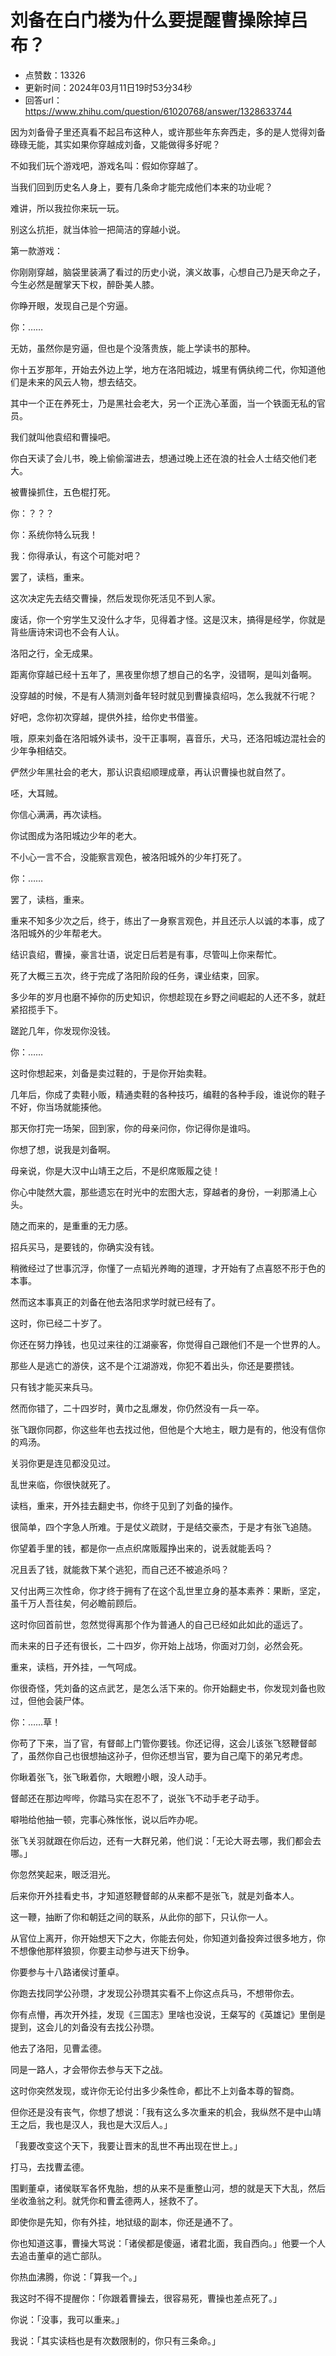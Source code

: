 # 刘备在白门楼为什么要提醒曹操除掉吕布？
- 点赞数：13326
- 更新时间：2024年03月11日19时53分34秒
- 回答url：https://www.zhihu.com/question/61020768/answer/1328633744
<body>
 <p>因为刘备骨子里还真看不起吕布这种人，或许那些年东奔西走，多的是人觉得刘备碌碌无能，其实如果你穿越成刘备，又能做得多好呢？</p>
 <p>不如我们玩个游戏吧，游戏名叫：假如你穿越了。</p>
 <p>当我们回到历史名人身上，要有几条命才能完成他们本来的功业呢？</p>
 <p>难讲，所以我拉你来玩一玩。</p>
 <p>别这么抗拒，就当体验一把简洁的穿越小说。</p>
 <p>第一款游戏：</p>
 <p>你刚刚穿越，脑袋里装满了看过的历史小说，演义故事，心想自己乃是天命之子，今生必然是醒掌天下权，醉卧美人膝。</p>
 <p>你睁开眼，发现自己是个穷逼。</p>
 <p>你：……</p>
 <p>无妨，虽然你是穷逼，但也是个没落贵族，能上学读书的那种。</p>
 <p>你十五岁那年，开始去外边上学，地方在洛阳城边，城里有俩纨绔二代，你知道他们是未来的风云人物，想去结交。</p>
 <p>其中一个正在养死士，乃是黑社会老大，另一个正洗心革面，当一个铁面无私的官员。</p>
 <p>我们就叫他袁绍和曹操吧。</p>
 <p>你白天读了会儿书，晚上偷偷溜进去，想通过晚上还在浪的社会人士结交他们老大。</p>
 <p>被曹操抓住，五色棍打死。</p>
 <p>你：？？？</p>
 <p>你：系统你特么玩我！</p>
 <p>我：你得承认，有这个可能对吧？</p>
 <p>罢了，读档，重来。</p>
 <p>这次决定先去结交曹操，然后发现你死活见不到人家。</p>
 <p>废话，你一个穷学生又没什么才华，见得着才怪。这是汉末，搞得是经学，你就是背些唐诗宋词也不会有人认。</p>
 <p>洛阳之行，全无成果。</p>
 <p>距离你穿越已经十五年了，黑夜里你想了想自己的名字，没错啊，是叫刘备啊。</p>
 <p>没穿越的时候，不是有人猜测刘备年轻时就见到曹操袁绍吗，怎么我就不行呢？</p>
 <p>好吧，念你初次穿越，提供外挂，给你史书借鉴。</p>
 <p>哦，原来刘备在洛阳城外读书，没干正事啊，喜音乐，犬马，还洛阳城边混社会的少年争相结交。</p>
 <p>俨然少年黑社会的老大，那认识袁绍顺理成章，再认识曹操也就自然了。</p>
 <p>呸，大耳贼。</p>
 <p>你信心满满，再次读档。</p>
 <p>你试图成为洛阳城边少年的老大。</p>
 <p>不小心一言不合，没能察言观色，被洛阳城外的少年打死了。</p>
 <p>你：……</p>
 <p>罢了，读档，重来。</p>
 <p>重来不知多少次之后，终于，练出了一身察言观色，并且还示人以诚的本事，成了洛阳城外的少年帮老大。</p>
 <p>结识袁绍，曹操，豪言壮语，说定日后若是有事，尽管叫上你来帮忙。</p>
 <p>死了大概三五次，终于完成了洛阳阶段的任务，课业结束，回家。</p>
 <p>多少年的岁月也磨不掉你的历史知识，你想趁现在乡野之间崛起的人还不多，就赶紧招揽手下。</p>
 <p>蹉跎几年，你发现你没钱。</p>
 <p>你：……</p>
 <p>这时你想起来，刘备是卖过鞋的，于是你开始卖鞋。</p>
 <p>几年后，你成了卖鞋小贩，精通卖鞋的各种技巧，编鞋的各种手段，谁说你的鞋子不好，你当场就能揍他。</p>
 <p>那天你打完一场架，回到家，你的母亲问你，你记得你是谁吗。</p>
 <p>你想了想，说我是刘备啊。</p>
 <p>母亲说，你是大汉中山靖王之后，不是织席贩履之徒！</p>
 <p>你心中陡然大震，那些遗忘在时光中的宏图大志，穿越者的身份，一刹那涌上心头。</p>
 <p>随之而来的，是重重的无力感。</p>
 <p>招兵买马，是要钱的，你确实没有钱。</p>
 <p>稍微经过了世事沉浮，你懂了一点韬光养晦的道理，才开始有了点喜怒不形于色的本事。</p>
 <p>然而这本事真正的刘备在他去洛阳求学时就已经有了。</p>
 <p>这时，你已经二十岁了。</p>
 <p>你还在努力挣钱，也见过来往的江湖豪客，你觉得自己跟他们不是一个世界的人。</p>
 <p>那些人是逃亡的游侠，这不是个江湖游戏，你犯不着出头，你还是要攒钱。</p>
 <p>只有钱才能买来兵马。</p>
 <p>然而你错了，二十四岁时，黄巾之乱爆发，你仍然没有一兵一卒。</p>
 <p>张飞跟你同郡，你这些年也去找过他，但他是个大地主，眼力是有的，他没有信你的鸡汤。</p>
 <p>关羽你更是连见都没见过。</p>
 <p>乱世来临，你很快就死了。</p>
 <p>读档，重来，开外挂去翻史书，你终于见到了刘备的操作。</p>
 <p>很简单，四个字急人所难。于是仗义疏财，于是结交豪杰，于是才有张飞追随。</p>
 <p>你望着手里的钱，都是你一点点织席贩履挣出来的，说丢就能丢吗？</p>
 <p>况且丢了钱，就能救下某个逃犯，而自己还不被追杀吗？</p>
 <p>又付出两三次性命，你才终于拥有了在这个乱世里立身的基本素养：果断，坚定，虽千万人吾往矣，何必瞻前顾后。</p>
 <p>这时你回首前世，忽然觉得离那个作为普通人的自己已经如此如此的遥远了。</p>
 <p>而未来的日子还有很长，二十四岁，你开始上战场，你面对刀剑，必然会死。</p>
 <p>重来，读档，开外挂，一气呵成。</p>
 <p>你很奇怪，凭刘备的这点武艺，是怎么活下来的。你开始翻史书，你发现刘备也败过，但他会装尸体。</p>
 <p>你：……草！</p>
 <p>你苟了下来，当了官，有督邮上门管你要钱。你还记得，这会儿该张飞怒鞭督邮了，虽然你自己也很想抽这孙子，但你还想当官，要为自己麾下的弟兄考虑。</p>
 <p>你瞅着张飞，张飞瞅着你，大眼瞪小眼，没人动手。</p>
 <p>督邮还在那边哔哔，你踏马实在忍不了，说张飞不动手老子动手。</p>
 <p>噼啪给他抽一顿，完事心殊怅怅，说以后咋办呢。</p>
 <p>张飞关羽就跟在你后边，还有一大群兄弟，他们说：「无论大哥去哪，我们都会去哪。」</p>
 <p>你忽然笑起来，眼泛泪光。</p>
 <p>后来你开外挂看史书，才知道怒鞭督邮的从来都不是张飞，就是刘备本人。</p>
 <p>这一鞭，抽断了你和朝廷之间的联系，从此你的部下，只认你一人。</p>
 <p>从官位上离开，你开始想天下之大，你能去何处，你知道刘备投奔过很多地方，你不想像他那样狼狈，你要主动参与进天下纷争。</p>
 <p>你要参与十八路诸侯讨董卓。</p>
 <p>你跑去找同学公孙瓒，才发现公孙瓒其实看不上你这点兵马，不想带你去。</p>
 <p>你有点懵，再次开外挂，发现《三国志》里啥也没说，王粲写的《英雄记》里倒是提到，这会儿的刘备没有去找公孙瓒。</p>
 <p>他去了洛阳，见曹孟德。</p>
 <p>同是一路人，才会带你去参与天下之战。</p>
 <p>这时你突然发现，或许你无论付出多少条性命，都比不上刘备本尊的智商。</p>
 <p>但你还是没有丧气，你想了想说：「我有这么多次重来的机会，我纵然不是中山靖王之后，我也是汉人，我也是大汉后人。」</p>
 <p>「我要改变这个天下，我要让晋末的乱世不再出现在世上。」</p>
 <p>打马，去找曹孟德。</p>
 <p>围剿董卓，诸侯联军各怀鬼胎，想的从来不是重整山河，想的就是天下大乱，然后坐收渔翁之利。就凭你和曹孟德两人，拯救不了。</p>
 <p>即使你是先知，你有外挂，地狱级的副本，你还是通不了。</p>
 <p>你也知道这事，曹操大骂说：「诸侯都是傻逼，诸君北面，我自西向。」他要一个人去追击董卓的逃亡部队。</p>
 <p>你热血沸腾，你说：「算我一个。」</p>
 <p>我这时不得不提醒你：「你跟着曹操去，很容易死，曹操也差点死了。」</p>
 <p>你说：「没事，我可以重来。」</p>
 <p>我说：「其实读档也是有次数限制的，你只有三条命。」</p>
</body>